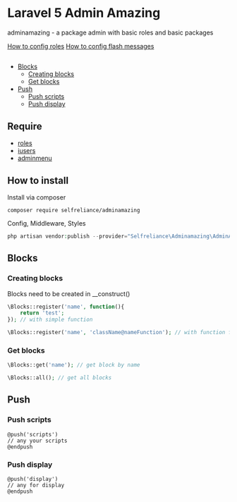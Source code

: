 # Laravel 5 Admin Amazing
adminamazing - a package admin with basic roles and basic packages

[How to config roles](https://github.com/selfrelianceme/fixroles/blob/master/README.md)
[How to config flash messages](https://github.com/laracasts/flash/blob/master/readme.md)

##

- [Blocks](#blocks)
	- [Creating blocks](#creating-blocks)
	- [Get blocks](#get-blocks)
- [Push](#push)
	- [Push scripts](#push-scripts)
	- [Push display](#push-display)

## Require

- [roles](https://github.com/selfrelianceme/fixroles)
- [iusers](http://github.com/selfrelianceme/iusers)
- [adminmenu](https://github.com/selfrelianceme/adminmenu)

## How to install

Install via composer
```
composer require selfreliance/adminamazing
```

Config, Middleware, Styles
```php
php artisan vendor:publish --provider="Selfreliance\Adminamazing\AdminAmazingServiceProvider" --force
```

## Blocks

### Creating blocks

Blocks need to be created in __construct()

```php
\Blocks::register('name', function(){
	return 'test';
}); // with simple function

\Blocks::register('name', 'className@nameFunction'); // with function from controller/class
```

### Get blocks

```php
\Blocks::get('name'); // get block by name

\Blocks::all(); // get all blocks
```

## Push

### Push scripts

```
@push('scripts')
// any your scripts
@endpush
```

### Push display

```
@push('display')
// any for display
@endpush
```